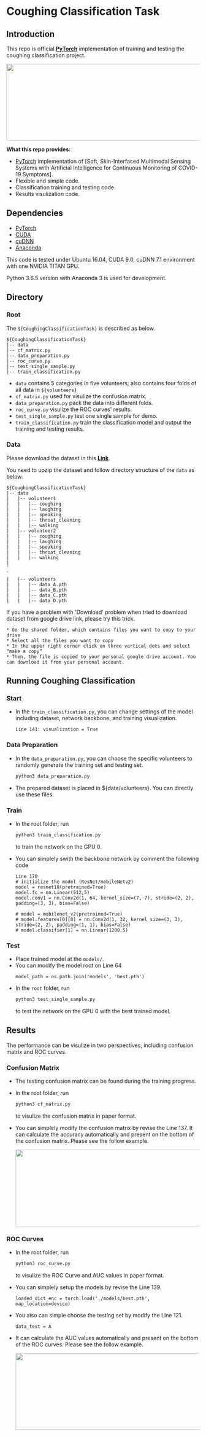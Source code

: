 # Coughing Classification Task

## Introduction

This repo is official **[PyTorch](https://pytorch.org)** implementation of training and testing the coughing classification project. 

<p align="center">
<img src="assets/network.png" width="800" height="200">
</p>

**What this repo provides:**
* [PyTorch](https://pytorch.org) implementation of [Soft, Skin-Interfaced Multimodal Sensing Systems with Artificial Intelligence for Continuous Monitoring of COVID-19 Symptoms].
* Flexible and simple code.
* Classification training and testing code.
* Results visulization code.

## Dependencies
* [PyTorch](https://pytorch.org)
* [CUDA](https://developer.nvidia.com/cuda-downloads)
* [cuDNN](https://developer.nvidia.com/cudnn)
* [Anaconda](https://www.anaconda.com/download/)

This code is tested under Ubuntu 16.04, CUDA 9.0, cuDNN 7.1 environment with one NVIDIA TITAN GPU.

Python 3.6.5 version with Anaconda 3 is used for development.

## Directory

### Root
The `${CoughingClassificationTask}` is described as below.
```
${CoughingClassificationTask}
|-- data
|-- cf_matrix.py
|-- data_preparation.py
|-- roc_curve.py
|-- test_single_sample.py
|-- train_classification.py
```
* `data` contains 5 categories in five volunteers; also contains four folds of all data in `${volunteers}`
* `cf_matrix.py` used for visulize the confusion matrix.
* `data_preparation.py` pack the data into different folds. 
* `roc_curve.py` visulize the ROC curves' results. 
* `test_single_sample.py` test one single sample for demo. 
* `train_classification.py` train the classification model and output the training and testing results.

### Data
Please download the dataset in this **[Link](https://drive.google.com/file/d/17bhcMAxF1uNIjxTIcNvOPY-2vRhiKIAI/view?usp=sharing)**. 

You need to upzip the dataset and follow directory structure of the `data` as below.
```
${CoughingClassificationTask}
|-- data
|   |-- volunteer1
|   |   |-- coughing
|   |   |-- laughing
|   |   |-- speaking
|   |   |-- throat_cleaning
|   |   |-- walking
|   |-- volunteer2
|   |   |-- coughing
|   |   |-- laughing
|   |   |-- speaking
|   |   |-- throat_cleaning
|   |   |-- walking
|
`
`
|   |-- volunteers
|   |   |-- data_A.pth
|   |   |-- data_B.pth
|   |   |-- data_C.pth
|   |   |-- data_D.pth
```

If you have a problem with 'Download' problem when tried to download dataset from google drive link, please try this trick.  
```  
* Go the shared folder, which contains files you want to copy to your drive  
* Select all the files you want to copy  
* In the upper right corner click on three vertical dots and select “make a copy”  
* Then, the file is copied to your personal google drive account. You can download it from your personal account.  
```  

## Running Coughing Classification
### Start
* In the `train_classification.py`, you can change settings of the model including dataset, network backbone, and training visualization.
    ```python3
    Line 141: visualization = True
    ```

### Data Preparation
* In the `data_preparation.py`, you can choose the specific volunteers to randomly generate the training set and testing set. 
    ```bash
    python3 data_preparation.py 
    ```
* The prepared dataset is placed in ${data/volunteers}. You can directly use these files. 

### Train
* In the root folder, run
    ```bash
    python3 train_classification.py 
    ```
  to train the network on the GPU 0. 

 * You can simplely swith the backbone network by comment the following code

    ```python3
    Line 170
    # initialize the model (ResNet/mobileNetv2)
    model = resnet18(pretrained=True)
    model.fc = nn.Linear(512,5)
    model.conv1 = nn.Conv2d(1, 64, kernel_size=(7, 7), stride=(2, 2), padding=(3, 3), bias=False)
    
    # model = mobilenet_v2(pretrained=True)
    # model.features[0][0] = nn.Conv2d(1, 32, kernel_size=(3, 3), stride=(2, 2), padding=(1, 1), bias=False)
    # model.classifier[1] = nn.Linear(1280,5)
    ```

### Test
* Place trained model at the `models/`.
* You can modify the model root on Line 64
    ```python3
    model_path = os.path.join('models', 'best.pth')
    ```
* In the `root` folder, run 
  ```bash
  python3 test_single_sample.py
  ```
  to test the network on the GPU 0 with the best trained model. 

## Results
The performance can be visulize in two perspectives, including confusion matrix and ROC curves. 

### Confusion Matrix
* The testing confusion matrix can be found during the training progress.
* In the root folder, run
    ```bash
    python3 cf_matrix.py 
    ```
  to visulize the confusion matrix in paper format. 

* You can simplely modify the confusion matrix by revise the Line 137. It can calculate the accuracy automatically and present on the bottom of the confusion matrix. Please see the follow example. 
  
    <p align="left">
    <img src="assets/cf_subject.png" width="800" height="200">
    </p>


### ROC Curves
* In the root folder, run
    ```bash
    python3 roc_curve.py 
    ```
  to visulize the ROC Curve and AUC values in paper format. 

* You can simplely setup the models by revise the Line 139.
  ```python3
  loaded_dict_enc = torch.load('./models/best.pth', map_location=device)
  ```
* You also can simple choose the testing set by modify the Line 121.
  ```python3
  data_test = A
  ``` 
* It can calculate the AUC values automatically and present on the bottom of the ROC curves. Please see the follow example. 
  
    <p align="left">
    <img src="assets/ROC.png" width="800" height="200">
    </p>